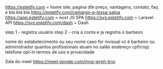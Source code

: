 https://estetify.com = home site, pagina dfe preço, vantagens, contato, faq e bla bla bla
https://estetify.com/camargo-e-lessa-saloa
https://app.estetify.com = nuxt JS SPA
https://sys.estetify.com = Laravel API
https://sys.estetify.com/dash = Dash


step 1 - registra usuário
step 2 - cria a conta e ja registra o barbeiro

nome do estabelecimento ou seu nome caso for invisual
vc é barbeiro ou administrador
quantos profissionais atuam no salão
endereço
cpf/cnpj
telefone
opt-in
termos de uso e privacidade



Sala do meet
https://meet.google.com/mna-wrph-knx